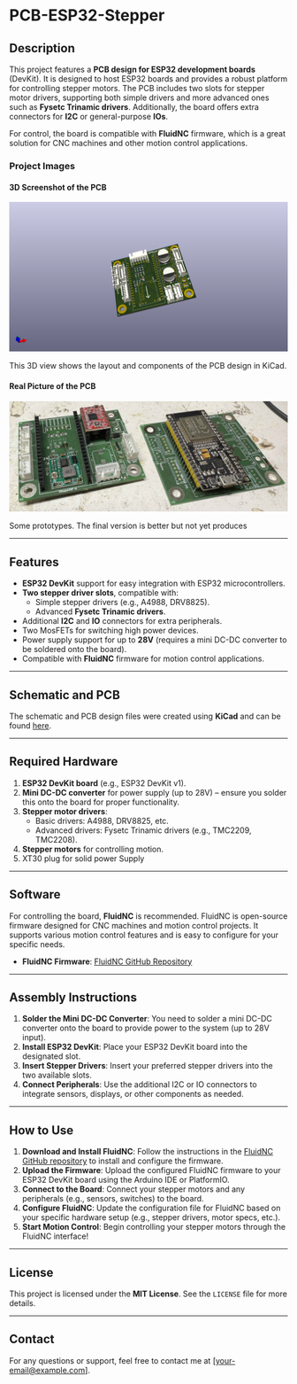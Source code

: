 # PCB-ESP32-Stepper

## Description

This project features a **PCB design for ESP32 development boards** (DevKit). It is designed to host ESP32 boards and provides a robust platform for controlling stepper motors. The PCB includes two slots for stepper motor drivers, supporting both simple drivers and more advanced ones such as **Fysetc Trinamic drivers**. Additionally, the board offers extra connectors for **I2C** or general-purpose **IOs**.

For control, the board is compatible with **FluidNC** firmware, which is a great solution for CNC machines and other motion control applications.

### Project Images

#### 3D Screenshot of the PCB
![3D Screenshot](images/2SteppersESP32.png)

This 3D view shows the layout and components of the PCB design in KiCad.

#### Real Picture of the PCB
![Real Picture](images/pcb_prototypes.jpeg)

Some prototypes. The final version is better but not yet produces



---

## Features

- **ESP32 DevKit** support for easy integration with ESP32 microcontrollers.
- **Two stepper driver slots**, compatible with:
  - Simple stepper drivers (e.g., A4988, DRV8825).
  - Advanced **Fysetc Trinamic drivers**.
- Additional **I2C** and **IO** connectors for extra peripherals.
- Two MosFETs for switching high power devices.
- Power supply support for up to **28V** (requires a mini DC-DC converter to be soldered onto the board).
- Compatible with **FluidNC** firmware for motion control applications.

---

## Schematic and PCB

The schematic and PCB design files were created using **KiCad** and can be found [here](https://github.com/your-repository-link).

---

## Required Hardware

1. **ESP32 DevKit board** (e.g., ESP32 DevKit v1).
2. **Mini DC-DC converter** for power supply (up to 28V) – ensure you solder this onto the board for proper functionality.
3. **Stepper motor drivers**:
   - Basic drivers: A4988, DRV8825, etc.
   - Advanced drivers: Fysetc Trinamic drivers (e.g., TMC2209, TMC2208).
4. **Stepper motors** for controlling motion.
5. XT30 plug for solid power Supply

---

## Software

For controlling the board, **FluidNC** is recommended. FluidNC is open-source firmware designed for CNC machines and motion control projects. It supports various motion control features and is easy to configure for your specific needs.

- **FluidNC Firmware**: [FluidNC GitHub Repository](https://github.com/FluidNC/FluidNC)

---

## Assembly Instructions

1. **Solder the Mini DC-DC Converter**: You need to solder a mini DC-DC converter onto the board to provide power to the system (up to 28V input).
2. **Install ESP32 DevKit**: Place your ESP32 DevKit board into the designated slot.
3. **Insert Stepper Drivers**: Insert your preferred stepper drivers into the two available slots.
4. **Connect Peripherals**: Use the additional I2C or IO connectors to integrate sensors, displays, or other components as needed.

---

## How to Use

1. **Download and Install FluidNC**: Follow the instructions in the [FluidNC GitHub repository](https://github.com/FluidNC/FluidNC) to install and configure the firmware.
2. **Upload the Firmware**: Upload the configured FluidNC firmware to your ESP32 DevKit board using the Arduino IDE or PlatformIO.
3. **Connect to the Board**: Connect your stepper motors and any peripherals (e.g., sensors, switches) to the board.
4. **Configure FluidNC**: Update the configuration file for FluidNC based on your specific hardware setup (e.g., stepper drivers, motor specs, etc.).
5. **Start Motion Control**: Begin controlling your stepper motors through the FluidNC interface!

---

## License

This project is licensed under the **MIT License**. See the `LICENSE` file for more details.

---

## Contact

For any questions or support, feel free to contact me at [your-email@example.com].
